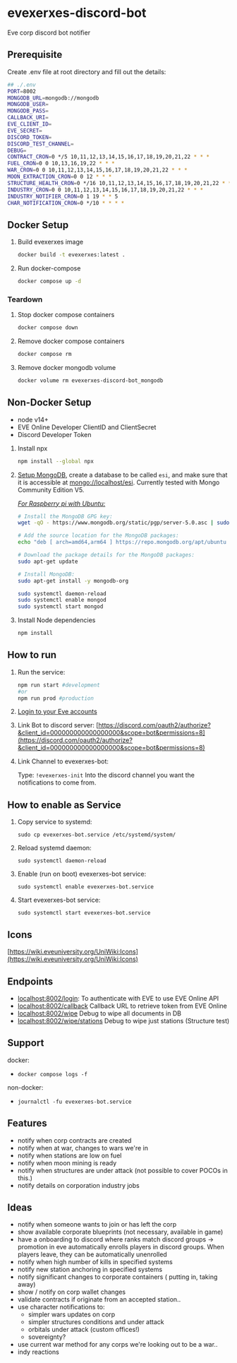 # evexerxes-discord-bot

Eve corp discord bot notifier

## Prerequisite

Create .env file at root directory and fill out the details:

```bash
## ./.env
PORT=8002
MONGODB_URL=mongodb://mongodb
MONGODB_USER=
MONGODB_PASS=
CALLBACK_URI=
EVE_CLIENT_ID=
EVE_SECRET=
DISCORD_TOKEN=
DISCORD_TEST_CHANNEL=
DEBUG=
CONTRACT_CRON=0 */5 10,11,12,13,14,15,16,17,18,19,20,21,22 * * *
FUEL_CRON=0 0 10,13,16,19,22 * * *
WAR_CRON=0 0 10,11,12,13,14,15,16,17,18,19,20,21,22 * * *
MOON_EXTRACTION_CRON=0 0 12 * * *
STRUCTURE_HEALTH_CRON=0 */16 10,11,12,13,14,15,16,17,18,19,20,21,22 * * *
INDUSTRY_CRON=0 0 10,11,12,13,14,15,16,17,18,19,20,21,22 * * *
INDUSTRY_NOTIFIER_CRON=0 1 19 * * 5
CHAR_NOTIFICATION_CRON=0 */10 * * * *
```

## Docker Setup

1. Build evexerxes image

    ```bash
    docker build -t evexerxes:latest .
    ```

2. Run docker-compose

    ```bash
    docker compose up -d
    ````

### Teardown

1. Stop docker compose containers

    ```bash
    docker compose down
    ```

2. Remove docker compose containers

    ```bash
    docker compose rm
    ```

3. Remove docker mongodb volume

    ```bash
    docker volume rm evexerxes-discord-bot_mongodb
    ```

## Non-Docker Setup

- node v14+
- EVE Online Developer ClientID and ClientSecret
- Discord Developer Token

1. Install npx

    ```bash
    npm install --global npx
    ```

2. [Setup MongoDB](https://docs.mongodb.com/manual/administration/install-community/), create a database to be called `esi`, and make sure that it is accessible at [mongo://localhost/esi](mongo://localhost/esi). Currently tested with Mongo Community Edition V5.

    [_For Raspberry pi with Ubuntu:_](https://developer.mongodb.com/how-to/mongodb-on-raspberry-pi/)

    ```bash
    # Install the MongoDB GPG key:
    wget -qO - https://www.mongodb.org/static/pgp/server-5.0.asc | sudo apt-key add -

    # Add the source location for the MongoDB packages:
    echo "deb [ arch=amd64,arm64 ] https://repo.mongodb.org/apt/ubuntu focal/mongodb-org/5.0 multiverse" | sudo tee /etc/apt/sources.list.d/mongodb-org-5.0.list

    # Download the package details for the MongoDB packages:
    sudo apt-get update

    # Install MongoDB:
    sudo apt-get install -y mongodb-org

    sudo systemctl daemon-reload
    sudo systemctl enable mongod
    sudo systemctl start mongod
    ```

3. Install Node dependencies

    ```bash
    npm install
    ```

## How to run

1. Run the service:

    ```bash
    npm run start #development
    #or
    npm run prod #production
    ```

2. [Login to your Eve accounts](localhost:8002/login)

3. Link Bot to discord server: [https://discord.com/oauth2/authorize?&client_id=000000000000000000&scope=bot&permissions=8](https://discord.com/oauth2/authorize?&client_id=000000000000000000&scope=bot&permissions=8)

4. Link Channel to evexerxes-bot:

    Type: `!evexerxes-init`
    Into the discord channel you want the notifications to come from.

## How to enable as Service

1. Copy service to systemd:

    `sudo cp evexerxes-bot.service /etc/systemd/system/`
2. Reload systemd daemon:

    `sudo systemctl daemon-reload`
3. Enable (run on boot) evexerxes-bot service:

    `sudo systemctl enable evexerxes-bot.service`

4. Start evexerxes-bot service:

    `sudo systemctl start evexerxes-bot.service`

## Icons

[https://wiki.eveuniversity.org/UniWiki:Icons](https://wiki.eveuniversity.org/UniWiki:Icons)

## Endpoints

- [localhost:8002/login](localhost:8002/login): To authenticate with EVE to use EVE Online API
- [localhost:8002/callback](localhost:8002/callback) Callback URL to retrieve token from EVE Online
- [localhost:8002/wipe](localhost:8002/wipe) Debug to wipe all documents in DB
- [localhost:8002/wipe/stations](localhost:8002/wipe/stations) Debug to wipe just stations (Structure test)

## Support

docker:

- `docker compose logs -f`

non-docker:

- `journalctl -fu evexerxes-bot.service`

## Features

- notify when corp contracts are created
- notify when at war, changes to wars we're in
- notify when stations are low on fuel
- notify when moon mining is ready
- notify when structures are under attack (not possible to cover POCOs in this.)
- notify details on corporation industry jobs

## Ideas

- notify when someone wants to join or has left the corp
- show available corporate blueprints (not necessary, available in game)
- have a onboarding to discord where ranks match discord groups -> promotion in eve automatically enrolls players in discord groups. When players leave, they can be automatically unenrolled
- notify when high number of kills in specified systems
- notify new station anchoring in specified systems
- notify significant changes to corporate containers ( putting in, taking away)
- show / notify on corp wallet changes
- validate contracts if originate from an accepted station..
- use character notifications to:
  - simpler wars updates on corp
  - simpler structures conditions and under attack
  - orbitals under attack (custom offices!)
  - sovereignty?
- use current war method for any corps we're looking out to be a war..
- indy reactions
